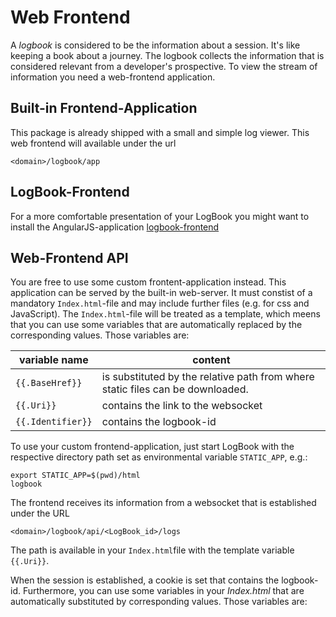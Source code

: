 # Web Frontend
A *logbook* is considered to be the information about a session.
It's like keeping a book about a journey. The logbook collects
the information that is considered relevant from a developer's
prospective. To view the stream of information you need a web-frontend
application.

## Built-in Frontend-Application
This package is already shipped with a small and simple log viewer.
This web frontend will available under the url

    <domain>/logbook/app

## LogBook-Frontend
For a more comfortable presentation of your LogBook you might want to
install the AngularJS-application
[logbook-frontend](https://github.com/XenosEleatikos/logbook-frontend)

## Web-Frontend API
You are free to use some custom frontent-application instead. This application
can be served by the built-in web-server. It must constist of a mandatory
`Index.html`-file and may include further files (e.g. for css and JavaScript).
The `Index.html`-file will be treated as a template, which meens that you can
use some variables that are automatically replaced by the corresponding values.
Those variables are:

| variable name     | content |
|-------------------|---------|
| `{{.BaseHref}}`   | is substituted by the relative path from where static files can be downloaded. |
| `{{.Uri}}`        |contains the link to the websocket |
| `{{.Identifier}}` | contains the logbook-id |

    

To use your custom frontend-application, just start LogBook with the respective
directory path set as environmental variable `STATIC_APP`, e.g.:

    export STATIC_APP=$(pwd)/html
    logbook


The frontend receives its information from a websocket that is established
under the URL

    <domain>/logbook/api/<LogBook_id>/logs
	
The path is available in your `Index.html`file with the template variable `{{.Uri}}`.

When the session is established, a cookie is set that contains the logbook-id.
Furthermore, you can use some variables in your *Index.html* that are
automatically substituted by corresponding values. Those variables are:

	